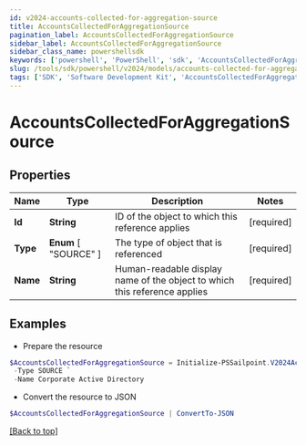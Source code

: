 ```yaml
---
id: v2024-accounts-collected-for-aggregation-source
title: AccountsCollectedForAggregationSource
pagination_label: AccountsCollectedForAggregationSource
sidebar_label: AccountsCollectedForAggregationSource
sidebar_class_name: powershellsdk
keywords: ['powershell', 'PowerShell', 'sdk', 'AccountsCollectedForAggregationSource', 'V2024AccountsCollectedForAggregationSource'] 
slug: /tools/sdk/powershell/v2024/models/accounts-collected-for-aggregation-source
tags: ['SDK', 'Software Development Kit', 'AccountsCollectedForAggregationSource', 'V2024AccountsCollectedForAggregationSource']
---
```



# AccountsCollectedForAggregationSource

## Properties

Name | Type | Description | Notes
------------ | ------------- | ------------- | -------------
**Id** | **String** | ID of the object to which this reference applies | [required]
**Type** |  **Enum** [  "SOURCE" ] | The type of object that is referenced | [required]
**Name** | **String** | Human-readable display name of the object to which this reference applies | [required]

## Examples

- Prepare the resource
```powershell
$AccountsCollectedForAggregationSource = Initialize-PSSailpoint.V2024AccountsCollectedForAggregationSource  -Id 4e4d982dddff4267ab12f0f1e72b5a6d `
 -Type SOURCE `
 -Name Corporate Active Directory
```

- Convert the resource to JSON
```powershell
$AccountsCollectedForAggregationSource | ConvertTo-JSON
```


[[Back to top]](#) 

